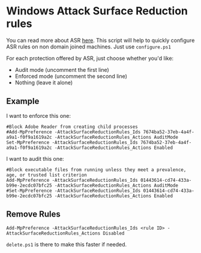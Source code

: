 # Windows Attack Surface Reduction rules
You can read more about ASR [here](https://docs.microsoft.com/en-us/windows/security/threat-protection/microsoft-defender-atp/attack-surface-reduction). This script will help to quickly configure ASR rules on non domain joined machines. Just use `configure.ps1`

For each protection offered by ASR, just choose whether you'd like:
- Audit mode (uncomment the first line)
- Enforced mode (uncomment the second line)
- Nothing (leave it alone)

## Example

I want to enforce this one:

```
#Block Adobe Reader from creating child processes
#Add-MpPreference -AttackSurfaceReductionRules_Ids 7674ba52-37eb-4a4f-a9a1-f0f9a1619a2c -AttackSurfaceReductionRules_Actions AuditMode
Set-MpPreference -AttackSurfaceReductionRules_Ids 7674ba52-37eb-4a4f-a9a1-f0f9a1619a2c -AttackSurfaceReductionRules_Actions Enabled
```

I want to audit this one:

```
#Block executable files from running unless they meet a prevalence, age, or trusted list criterion
Add-MpPreference -AttackSurfaceReductionRules_Ids 01443614-cd74-433a-b99e-2ecdc07bfc25 -AttackSurfaceReductionRules_Actions AuditMode
#Set-MpPreference -AttackSurfaceReductionRules_Ids 01443614-cd74-433a-b99e-2ecdc07bfc25 -AttackSurfaceReductionRules_Actions Enabled
```
## Remove Rules

```
Add-MpPreference -AttackSurfaceReductionRules_Ids <rule ID> -AttackSurfaceReductionRules_Actions Disabled
```
`delete.ps1` is there to make this faster if needed.
